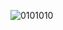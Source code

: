 ![0101010](https://user-images.githubusercontent.com/115469135/216431447-a79483d2-6e7a-4bba-bfbc-102f34ab0397.gif)
